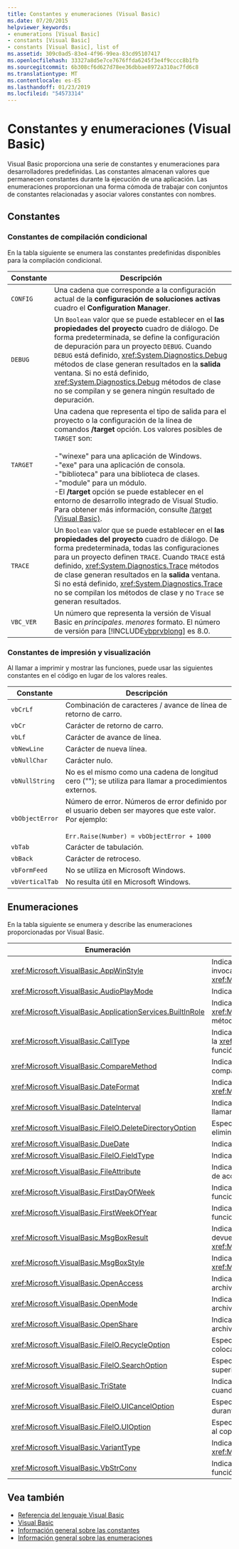 ```yaml
---
title: Constantes y enumeraciones (Visual Basic)
ms.date: 07/20/2015
helpviewer_keywords:
- enumerations [Visual Basic]
- constants [Visual Basic]
- constants [Visual Basic], list of
ms.assetid: 309c0ad5-83e4-4f96-99ea-83cd95107417
ms.openlocfilehash: 33327a8d5e7ce7676ffda6245f3e4f9cccc8b1fb
ms.sourcegitcommit: 6b308cf6d627d78ee36dbbae8972a310ac7fd6c8
ms.translationtype: MT
ms.contentlocale: es-ES
ms.lasthandoff: 01/23/2019
ms.locfileid: "54573314"
---
```

# <a name="constants-and-enumerations-visual-basic"></a>Constantes y enumeraciones (Visual Basic)
Visual Basic proporciona una serie de constantes y enumeraciones para desarrolladores predefinidas. Las constantes almacenan valores que permanecen constantes durante la ejecución de una aplicación. Las enumeraciones proporcionan una forma cómoda de trabajar con conjuntos de constantes relacionadas y asociar valores constantes con nombres.  
  
## <a name="constants"></a>Constantes  
  
### <a name="conditional-compilation-constants"></a>Constantes de compilación condicional  
 En la tabla siguiente se enumera las constantes predefinidas disponibles para la compilación condicional.  
  
|**Constante**|**Descripción**|  
|---|---|  
|`CONFIG`|Una cadena que corresponde a la configuración actual de la **configuración de soluciones activas** cuadro el **Configuration Manager**.|  
|`DEBUG`|Un `Boolean` valor que se puede establecer en el **las propiedades del proyecto** cuadro de diálogo. De forma predeterminada, se define la configuración de depuración para un proyecto `DEBUG`. Cuando `DEBUG` está definido, <xref:System.Diagnostics.Debug> métodos de clase generan resultados en la **salida** ventana. Si no está definido, <xref:System.Diagnostics.Debug> métodos de clase no se compilan y se genera ningún resultado de depuración.|  
|`TARGET`|Una cadena que representa el tipo de salida para el proyecto o la configuración de la línea de comandos **/target** opción. Los valores posibles de `TARGET` son:<br /><br /> -"winexe" para una aplicación de Windows.<br />-"exe" para una aplicación de consola.<br />-"biblioteca" para una biblioteca de clases.<br />-"module" para un módulo.<br />-El **/target** opción se puede establecer en el entorno de desarrollo integrado de Visual Studio. Para obtener más información, consulte [/target (Visual Basic)](../../visual-basic/reference/command-line-compiler/target.md).|  
|`TRACE`|Un `Boolean` valor que se puede establecer en el **las propiedades del proyecto** cuadro de diálogo. De forma predeterminada, todas las configuraciones para un proyecto definen `TRACE`. Cuando `TRACE` está definido, <xref:System.Diagnostics.Trace> métodos de clase generan resultados en la **salida** ventana. Si no está definido, <xref:System.Diagnostics.Trace> no se compilan los métodos de clase y no `Trace` se generan resultados.|  
|`VBC_VER`|Un número que representa la versión de Visual Basic en *principales*. *menores* formato. El número de versión para [!INCLUDE[vbprvblong](~/includes/vbprvblong-md.md)] es 8.0.|  
  
### <a name="print-and-display-constants"></a>Constantes de impresión y visualización  
 Al llamar a imprimir y mostrar las funciones, puede usar las siguientes constantes en el código en lugar de los valores reales.  
  
|**Constante**|**Descripción**|  
|---|---|  
|`vbCrLf`|Combinación de caracteres / avance de línea de retorno de carro.|  
|`vbCr`|Carácter de retorno de carro.|  
|`vbLf`|Carácter de avance de línea.|  
|`vbNewLine`|Carácter de nueva línea.|  
|`vbNullChar`|Carácter nulo.|  
|`vbNullString`|No es el mismo como una cadena de longitud cero (""); se utiliza para llamar a procedimientos externos.|  
|`vbObjectError`|Número de error. Números de error definido por el usuario deben ser mayores que este valor. Por ejemplo:<br /><br /> `Err.Raise(Number) = vbObjectError + 1000`|  
|`vbTab`|Carácter de tabulación.|  
|`vbBack`|Carácter de retroceso.|  
|`vbFormFeed`|No se utiliza en Microsoft Windows.|  
|`vbVerticalTab`|No resulta útil en Microsoft Windows.|  
  
## <a name="enumerations"></a>Enumeraciones  
 En la tabla siguiente se enumera y describe las enumeraciones proporcionadas por Visual Basic.  
  
|Enumeración|Descripción|  
|---|---|  
|<xref:Microsoft.VisualBasic.AppWinStyle>|Indica el estilo de ventana que se usará para el programa invocado cuando se llama a la <xref:Microsoft.VisualBasic.Interaction.Shell%2A> función.|  
|<xref:Microsoft.VisualBasic.AudioPlayMode>|Indica cómo reproducir sonidos al llamar a métodos de audio.|  
|<xref:Microsoft.VisualBasic.ApplicationServices.BuiltInRole>|Indica el tipo de rol que se comprueba cuando se llama a la <xref:Microsoft.VisualBasic.ApplicationServices.User.IsInRole%2A> método.|  
|<xref:Microsoft.VisualBasic.CallType>|Indica el tipo de procedimiento que se invoca cuando se llama a la <xref:Microsoft.VisualBasic.Interaction.CallByName%2A> función.|  
|<xref:Microsoft.VisualBasic.CompareMethod>|Indica cómo comparar cadenas al llamar a funciones de comparación.|  
|<xref:Microsoft.VisualBasic.DateFormat>|Indica cómo mostrar fechas al llamar a la <xref:Microsoft.VisualBasic.Strings.FormatDateTime%2A> función.|  
|<xref:Microsoft.VisualBasic.DateInterval>|Indica cómo determinar y dar formato a los intervalos de fecha al llamar a funciones relacionadas con fechas.|  
|<xref:Microsoft.VisualBasic.FileIO.DeleteDirectoryOption>|Especifica qué se debe hacer cuando un directorio que se va a eliminar contiene archivos o directorios.|  
|<xref:Microsoft.VisualBasic.DueDate>|Indica cuándo vencen los pagos al llamar a métodos financieros.|  
|<xref:Microsoft.VisualBasic.FileIO.FieldType>|Indica si los campos de texto están delimitados o ancho fijo.|  
|<xref:Microsoft.VisualBasic.FileAttribute>|Indica los atributos de archivo que se usará al llamar a funciones de acceso a archivos.|  
|<xref:Microsoft.VisualBasic.FirstDayOfWeek>|Indica el primer día de la semana que se utiliza al llamar a funciones relacionadas con fechas.|  
|<xref:Microsoft.VisualBasic.FirstWeekOfYear>|Indica la primera semana del año que se utiliza al llamar a funciones relacionadas con fechas.|  
|<xref:Microsoft.VisualBasic.MsgBoxResult>|Indica qué botón se ha presionado en un cuadro de mensaje, devuelto por la función <xref:Microsoft.VisualBasic.Interaction.MsgBox%2A>.|  
|<xref:Microsoft.VisualBasic.MsgBoxStyle>|Indica qué botones se mostrarán cuando se llama a la función <xref:Microsoft.VisualBasic.Interaction.MsgBox%2A>.|  
|<xref:Microsoft.VisualBasic.OpenAccess>|Indica cómo abrir un archivo al llamar a funciones de acceso a archivos.|  
|<xref:Microsoft.VisualBasic.OpenMode>|Indica cómo abrir un archivo al llamar a funciones de acceso a archivos.|  
|<xref:Microsoft.VisualBasic.OpenShare>|Indica cómo abrir un archivo al llamar a funciones de acceso a archivos.|  
|<xref:Microsoft.VisualBasic.FileIO.RecycleOption>|Especifica si un archivo debe elimina de forma permanente o se colocan en la Papelera de reciclaje.|  
|<xref:Microsoft.VisualBasic.FileIO.SearchOption>|Especifica si se buscan todos o sólo los directorios de nivel superior.|  
|<xref:Microsoft.VisualBasic.TriState>|Indica un `Boolean` valor o si se debe usar el valor predeterminado cuando se llama a funciones de formato numérico.|  
|<xref:Microsoft.VisualBasic.FileIO.UICancelOption>|Especifica qué debe hacer si el usuario hace clic **cancelar** durante una operación.|  
|<xref:Microsoft.VisualBasic.FileIO.UIOption>|Especifica si se deben mostrar un cuadro de diálogo de progreso al copiar, eliminar o mover archivos o directorios.|  
|<xref:Microsoft.VisualBasic.VariantType>|Indica el tipo de un objeto de variante, devuelto por la <xref:Microsoft.VisualBasic.Information.VarType%2A> función.|  
|<xref:Microsoft.VisualBasic.VbStrConv>|Indica qué tipo de conversión se realiza cuando se llama a la función <xref:Microsoft.VisualBasic.Strings.StrConv%2A>.|  
  
## <a name="see-also"></a>Vea también
- [Referencia del lenguaje Visual Basic](../../visual-basic/language-reference/index.md)
- [Visual Basic](../../visual-basic/index.md)
- [Información general sobre las constantes](../../visual-basic/programming-guide/language-features/constants-enums/constants-overview.md)
- [Información general sobre las enumeraciones](../../visual-basic/programming-guide/language-features/constants-enums/enumerations-overview.md)
